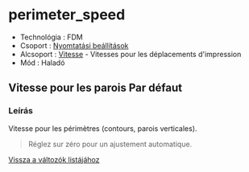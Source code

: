 # perimeter\_speed

* Technológia : FDM
* Csoport : [Nyomtatási beállítások](../../konfig/print_settings.md)
* Alcsoport : [Vitesse](../../beallitasok/print_settings.md#vitesse) - Vitesses pour les déplacements d'impression
* Mód : Haladó

## Vitesse pour les parois Par défaut

### Leírás

Vitesse pour les périmètres \(contours, parois verticales\).

> Réglez sur zéro pour un ajustement automatique.

[Vissza a változók listájához](/)

